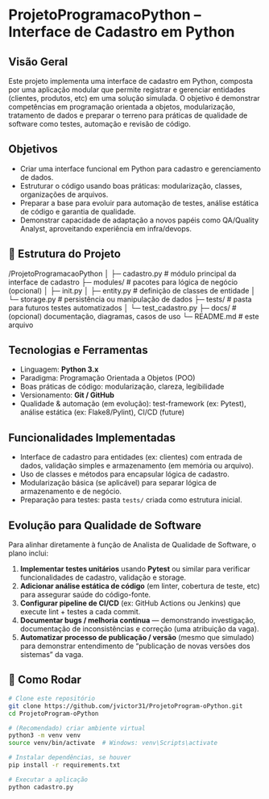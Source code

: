 # ProjetoProgramacoPython – Interface de Cadastro em Python

##  Visão Geral  
Este projeto implementa uma interface de cadastro em Python, composta por uma aplicação modular que permite registrar e gerenciar entidades (clientes, produtos, etc) em uma solução simulada. O objetivo é demonstrar competências em programação orientada a objetos, modularização, tratamento de dados e preparar o terreno para práticas de qualidade de software como testes, automação e revisão de código.

##  Objetivos  
- Criar uma interface funcional em Python para cadastro e gerenciamento de dados.  
- Estruturar o código usando boas práticas: modularização, classes, organizações de arquivos.  
- Preparar a base para evoluir para automação de testes, análise estática de código e garantia de qualidade.  
- Demonstrar capacidade de adaptação a novos papéis como QA/Quality Analyst, aproveitando experiência em infra/devops.

## 🔧 Estrutura do Projeto
/ProjetoProgramacaoPython
│
├─ cadastro.py # módulo principal da interface de cadastro
├─ modules/ # pacotes para lógica de negócio (opcional)
│ ├─ init.py
│ ├─ entity.py # definição de classes de entidade
│ └─ storage.py # persistência ou manipulação de dados
├─ tests/ # pasta para futuros testes automatizados
│ └─ test_cadastro.py
├─ docs/ # (opcional) documentação, diagramas, casos de uso
└─ README.md # este arquivo

##  Tecnologias e Ferramentas  
- Linguagem: **Python 3.x**  
- Paradigma: Programação Orientada a Objetos (POO)  
- Boas práticas de código: modularização, clareza, legibilidade  
- Versionamento: **Git / GitHub**  
- Qualidade & automação (em evolução): test-framework (ex: Pytest), análise estática (ex: Flake8/Pylint), CI/CD (future)

##  Funcionalidades Implementadas  
- Interface de cadastro para entidades (ex: clientes) com entrada de dados, validação simples e armazenamento (em memória ou arquivo).  
- Uso de classes e métodos para encapsular lógica de cadastro.  
- Modularização básica (se aplicável) para separar lógica de armazenamento e de negócio.  
- Preparação para testes: pasta `tests/` criada como estrutura inicial.

##  Evolução para Qualidade de Software  
Para alinhar diretamente à função de Analista de Qualidade de Software, o plano inclui:  
1. **Implementar testes unitários** usando **Pytest** ou similar para verificar funcionalidades de cadastro, validação e storage.  
2. **Adicionar análise estática de código** (em linter, cobertura de teste, etc) para assegurar saúde do código-fonte.  
3. **Configurar pipeline de CI/CD** (ex: GitHub Actions ou Jenkins) que execute lint + testes a cada commit.  
4. **Documentar bugs / melhoria contínua** — demonstrando investigação, documentação de inconsistências e correção (uma atribuição da vaga).  
5. **Automatizar processo de publicação / versão** (mesmo que simulado) para demonstrar entendimento de “publicação de novas versões dos sistemas” da vaga.

## 🚀 Como Rodar  
```bash
# Clone este repositório  
git clone https://github.com/jvictor31/ProjetoProgram-oPython.git  
cd ProjetoProgram-oPython  

# (Recomendado) criar ambiente virtual  
python3 -m venv venv  
source venv/bin/activate  # Windows: venv\Scripts\activate  

# Instalar dependências, se houver  
pip install -r requirements.txt  

# Executar a aplicação  
python cadastro.py  
